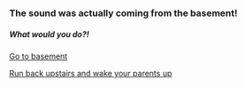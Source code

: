 ### The sound was actually coming from the basement!

##### What would you do?!

[Go to basement](cyop-project/basement.md)

[Run back upstairs and wake your parents up](cyop-project/parents.md)